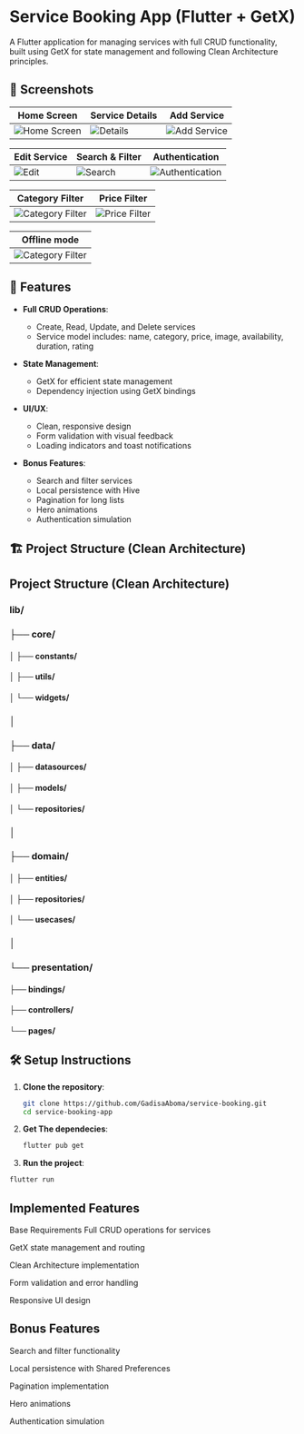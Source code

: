 # Service Booking App (Flutter + GetX)

A Flutter application for managing services with full CRUD functionality, built using GetX for state management and following Clean Architecture principles.

## 📱 Screenshots

| Home Screen                              | Service Details                         | Add Service                              |
| ---------------------------------------- | --------------------------------------- | ---------------------------------------- |
| ![Home Screen](./assets/home_screen.jpg) | ![Details](./assets/service_detail.jpg) | ![Add Service](./assets/add_service.jpg) |

| Edit Service                       | Search & Filter                     | Authentication                               |
| ---------------------------------- | ----------------------------------- | -------------------------------------------- |
| ![Edit](./assets/edit_service.jpg) | ![Search](./assets/home_screen.jpg) | ![Authentication](./assets/login_screen.jpg) |

| Category Filter                                  | Price Filter                               |
| ------------------------------------------------ | ------------------------------------------ |
| ![Category Filter](./assets/category_filter.jpg) | ![Price Filter](./assets/price_filter.jpg) |

| Offline mode                                  |
| --------------------------------------------- |
| ![Category Filter](./assets/offline_mode.jpg) |

## 🚀 Features

- **Full CRUD Operations**:

  - Create, Read, Update, and Delete services
  - Service model includes: name, category, price, image, availability, duration, rating

- **State Management**:

  - GetX for efficient state management
  - Dependency injection using GetX bindings

- **UI/UX**:

  - Clean, responsive design
  - Form validation with visual feedback
  - Loading indicators and toast notifications

- **Bonus Features**:
  - Search and filter services
  - Local persistence with Hive
  - Pagination for long lists
  - Hero animations
  - Authentication simulation

## 🏗️ Project Structure (Clean Architecture)

## Project Structure (Clean Architecture)

### lib/

### ├── core/

#### │ ├── constants/

#### │ ├── utils/

#### │ └── widgets/

### │

### ├── data/

#### │ ├── datasources/

#### │ ├── models/

#### │ └── repositories/

### │

### ├── domain/

#### │ ├── entities/

#### │ ├── repositories/

#### │ └── usecases/

### │

### └── presentation/

#### ├── bindings/

#### ├── controllers/

#### └── pages/

## 🛠️ Setup Instructions

1. **Clone the repository**:

   ```bash
   git clone https://github.com/GadisaAboma/service-booking.git
   cd service-booking-app

   ```

2. **Get The dependecies**:

   ```bash
   flutter pub get
   ```

3. **Run the project**:

```bash
flutter run
```

## Implemented Features

Base Requirements
Full CRUD operations for services

GetX state management and routing

Clean Architecture implementation

Form validation and error handling

Responsive UI design

## Bonus Features

Search and filter functionality

Local persistence with Shared Preferences

Pagination implementation

Hero animations

Authentication simulation
